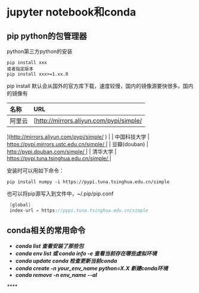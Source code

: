 # jupyter notebook和conda

## pip python的包管理器 

python第三方python的安装 

```text
pip install xxx
或者指定版本
pip install xxx>=1.xx.0
```

pip install 默认会从国外的官方库下载，速度较慢，国内的镜像源要快很多。国内的镜像有

| 名称 | URL |
| :--- | :--- |
| 阿里云 | [http://mirrors.aliyun.com/pypi/simple/ ](http://mirrors.aliyun.com/pypi/simple/
) |
| 中国科技大学 | [https://pypi.mirrors.ustc.edu.cn/simple/ ](https://pypi.mirrors.ustc.edu.cn/simple/
) |
| 豆瓣\(douban\) | [http://pypi.douban.com/simple/ ](http://pypi.douban.com/simple/
) |
| 清华大学 | [https://pypi.tuna.tsinghua.edu.cn/simple/ ](https://pypi.tuna.tsinghua.edu.cn/simple/
) |

安装时可以用如下命令：

```text
pip install numpy -i https://pypi.tuna.tsinghua.edu.cn/simple
```

也可以将pip源写入到文件中，~/.pip/pip.conf

```c
 [global]
 index-url = https://pypi.tuna.tsinghua.edu.cn/simple
```

## conda相关的常用命令

* _**conda list 查看安装了那些包**_
* _**conda env list 或 conda info -e 查看当前存在哪些虚拟环境**_
* _**conda update conda 检查更新当前conda**_
* _**conda create -n your\_env\_name python=X.X 新建conda环境**_
* _**conda remove -n env\_name --al**_

_\*\*\*\*_

